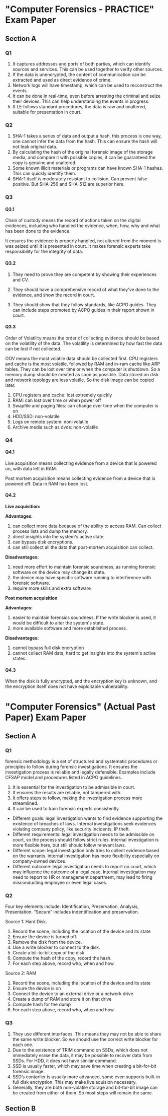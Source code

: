 # "Computer Forensics - PRACTICE" Exam Paper

## Section A

### Q1

1. It captures addresses and ports of both parties, which can identify sources and services. This can be used together to verify other sources.
2. If the data is unencrypted, the content of communication can be extracted and used as direct evidence of crime.
3. Network logs will have timestamp, which can be used to reconstruct the events.
4. It can be done in real-time, even before arresting the criminal and seize their devices. This can help understanding the events in progress.
5. If LE follows standard procedures, the data is raw and unaltered, suitable for presentation in court.

### Q2

1. SHA-1 takes a series of data and output a hash, this process is one way, one cannot infer the data from the hash. This can ensure the hash will not leak original data.
2. By calculating the hash of the original forensic image of the storage media, and compare it with possible copies, it can be guaranteed the copy is genuine and unaltered.
3. Some known illicit materials or programs can have known SHA-1 hashes. This can quickly identify them.
4. SHA-1 itself is moderately resistant to collision. Can prevent false positive. But SHA-256 and SHA-512 are superior here.

### Q3

#### Q3.1

Chain of custody means the record of actions taken on the digital evidences, including who handled the evidence, when, how, why and what has been done to the evidence.

It ensures the evidence is properly handled, not altered from the moment is was seized until it is presented in court. It makes forensic experts take responsibility for the integrity of data. 

#### Q3.2

1. They need to prove they are competent by showing their experiences and CV.

2. They should have a comprehensive record of what they've done to the evidence, and show the record in court.
3. They should show that they follow standards, like ACPO guides. They can include steps promoted by ACPO guides in their report shown in court.

#### Q3.3

Order of Volatility means the order of collecting evidence should be based on the volatility of the data. The volatility is determined by how fast the data can be lost if not collected.

OOV means the most volatile data should be collected first. CPU registers and cache is the most volatile, followed by RAM and in-ram cache like ARP tables. They can be lost over time or when the computer is shutdown. So a memory dump should be created as soon as possible. Data stored on disk and network topology are less volatile. So the disk image can be copied later.

1. CPU registers and cache: lost extremely quickly
2. RAM: can lost over time or when power off
3. Swapfile and paging files: can change over time when the computer is on
4. HDD/SSD: non-volatile
5. Logs on remote system: non-volatile
6. Archive media such as dvds: non-volatile

### Q4

#### Q4.1

Live acquisition means collecting evidence from a device that is powered on, with data left in RAM.

Post mortem acquisition means collecting evidence from a device that is powered off. Data in RAM has been lost.

#### Q4.2

**Live acquisition:**

**Advantages:**

1. can collect more data because of the ability to access RAM. Can collect process lists and dump the memory.
2. direct insights into the system's active state.
3. can bypass disk encryptions.
4. can still collect all the data that post-mortem acquisition can collect.

**Disadvantages:**

1. need more effort to maintain forensic soundness, as running forensic software on the device may change its state.
2. the device may have specific software running to interference with forensic software.
3. require more skills and extra software

**Post mortem acquisition**

**Advantages:**

1. easier to maintain forensics soundness. If the write blocker is used, it would be difficult to alter the system's state.
2. more available software and more established process.

**Disadvantages:**

1. cannot bypass full disk encryption
2. cannot collect RAM data, hard to get insights into the system's active states.

#### Q4.3

When the disk is fully encrypted, and the encryption key is unknown, and the encryption itself does not have exploitable vulnerability.

# "Computer Forensics" (Actual Past Paper) Exam Paper

## Section A

### Q1

forensic methodology is a set of structured and systematic procedures or principles to follow during forensic investigations. It ensures the investigation process is reliable and legally defensible. Examples include CFSAP model and procedures listed in ACPO guidelines.

1. It is essential for the investigation to be admissible in court.
2. It ensures the results are reliable, not tampered with.
3. It offers steps to follow, making the investigation process more streamlined.
4. It can be used to train forensic experts consistently.

- Different goals: legal investigation wants to find evidence supporting the existence of breaches of laws. Internal investigations seek evidences violating company policy, like security incidents, IP theft.
- Different requirements: legal investigation needs to be admissible on court, so the process should follow strict rules. internal investigation is more flexible here, but still should follow relevant laws.
- Different scope: legal investigation only tries to collect evidence based on the warrants. internal investigation has more flexibility especially on company-owned devices.
- Different outcome: legal investigation needs to report on court, which may influence the outcome of a legal case. Internal investigation may need to report to HR or management department, may lead to firing misconducting employee or even legal cases.

### Q2

Four key elements include: Identification, Preservation, Analysis, Presentation. “Secure” includes indentification and preservation.

Source 1: Hard Disk.

1. Record the scene, including the location of the device and its state
2. Ensure the device is turned off.
3. Remove the disk from the device.
4. Use a write blocker to connect to the disk.
5. Create a bit-to-bit copy of the disk.
6. Compute the hash of the copy, record the hash.
7. For each step above, record who, when and how.

Source 2: RAM

1. Record the scene, including the location of the device and its state
2. Ensure the device is on
3. Connect the device to an external drive or a network drive
4. Create a dump of RAM and store it on that drive
5. Compute hash for the dump
6. For each step above, record who, when and how.

### Q3

1. They use different interfaces. This means they may not be able to share the same write blocker. So we should use the correct write blocker for each one.
2. Due to the existence of TRIM command on SSDs, which does not immediately erase the data, it may be possible to recover data from SSDs. For HDD, it does not have similar command.
3. SSD is usually faster, which may save time when creating a bit-for-bit forensic image.
4. SSD’s contorller is usually more advanced, some even supports built-in full disk encryption. This may make live aquision necessary.
5. Generally, they are both non-volatile storage and bit-for-bit image can be created from either of them. So most steps will remain the same.

## Section B